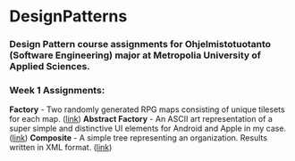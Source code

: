 # DesignPatterns

### Design Pattern course assignments for Ohjelmistotuotanto (Software Engineering) major at Metropolia University of Applied Sciences.

### Week 1 Assignments:
**Factory** - Two randomly generated RPG maps consisting of unique tilesets for each map. ([link](https://github.com/TonyKarlin/DesignPatterns/tree/main/Factory))
**Abstract Factory** - An ASCII art representation of a super simple and distinctive UI elements for Android and Apple in my case. ([link](https://github.com/TonyKarlin/DesignPatterns/tree/main/AbstractFactory))
**Composite** - A simple tree representing an organization. Results written in XML format. ([link](https://github.com/TonyKarlin/DesignPatterns/tree/main/Composite))
